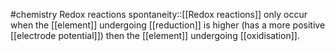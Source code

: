 #chemistry 
Redox reactions spontaneity::[[Redox reactions]] only occur when the [[element]] undergoing [[reduction]] is higher (has a more positive [[electrode potential]]) then the [[element]] undergoing [[oxidisation]].